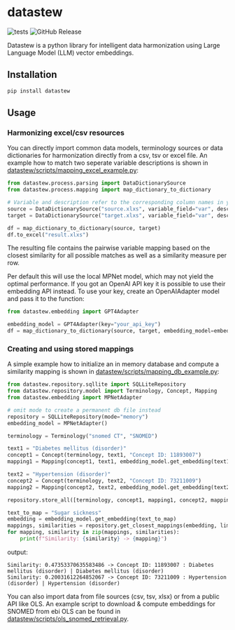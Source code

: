 # datastew

![tests](https://github.com/SCAI-BIO/datastew/actions/workflows/tests.yml/badge.svg) ![GitHub Release](https://img.shields.io/github/v/release/SCAI-BIO/datastew)

Datastew is a python library for intelligent data harmonization using Large Language Model (LLM) vector embeddings. 
## Installation

```bash
pip install datastew
```

## Usage

### Harmonizing excel/csv resources

You can directly import common data models, terminology sources or data dictionaries for harmonization directly from a
csv, tsv or excel file. An example how to match two seperate variable descriptions is shown in
[datastew/scripts/mapping_excel_example.py](datastew/scripts/mapping_excel_example.py):

```python
from datastew.process.parsing import DataDictionarySource
from datastew.process.mapping import map_dictionary_to_dictionary

# Variable and description refer to the corresponding column names in your excel sheet
source = DataDictionarySource("source.xlxs", variable_field="var", description_field="desc")
target = DataDictionarySource("target.xlxs", variable_field="var", description_field="desc")

df = map_dictionary_to_dictionary(source, target)
df.to_excel("result.xlxs")
```

The resulting file contains the pairwise variable mapping based on the closest similarity for all possible matches 
as well as a similarity measure per row.

Per default this will use the local MPNet model, which may not yield the optimal performance. If you got an OpenAI API 
key it is possible to use their embedding API instead. To use your key, create an OpenAIAdapter model and pass it to the 
function:

```python
from datastew.embedding import GPT4Adapter

embedding_model = GPT4Adapter(key="your_api_key")
df = map_dictionary_to_dictionary(source, target, embedding_model=embedding_model)
```

### Creating and using stored mappings

A simple example how to initialize an in memory database and compute a similarity mapping is shown in 
[datastew/scripts/mapping_db_example.py](datastew/scripts/mapping_db_example.py):

```python
from datastew.repository.sqllite import SQLLiteRepository
from datastew.repository.model import Terminology, Concept, Mapping
from datastew.embedding import MPNetAdapter

# omit mode to create a permanent db file instead
repository = SQLLiteRepository(mode="memory")
embedding_model = MPNetAdapter()

terminology = Terminology("snomed CT", "SNOMED")

text1 = "Diabetes mellitus (disorder)"
concept1 = Concept(terminology, text1, "Concept ID: 11893007")
mapping1 = Mapping(concept1, text1, embedding_model.get_embedding(text1))

text2 = "Hypertension (disorder)"
concept2 = Concept(terminology, text2, "Concept ID: 73211009")
mapping2 = Mapping(concept2, text2, embedding_model.get_embedding(text2))

repository.store_all([terminology, concept1, mapping1, concept2, mapping2])

text_to_map = "Sugar sickness"
embedding = embedding_model.get_embedding(text_to_map)
mappings, similarities = repository.get_closest_mappings(embedding, limit=2)
for mapping, similarity in zip(mappings, similarities):
    print(f"Similarity: {similarity} -> {mapping}")
```

output:

```plaintext
Similarity: 0.47353370635583486 -> Concept ID: 11893007 : Diabetes mellitus (disorder) | Diabetes mellitus (disorder)
Similarity: 0.20031612264852067 -> Concept ID: 73211009 : Hypertension (disorder) | Hypertension (disorder)
```

You can also import data from file sources (csv, tsv, xlsx) or from a public API like OLS. An example script to
download & compute embeddings for SNOMED from ebi OLS can be found in 
[datastew/scripts/ols_snomed_retrieval.py](datastew/scripts/ols_snomed_retrieval.py).
